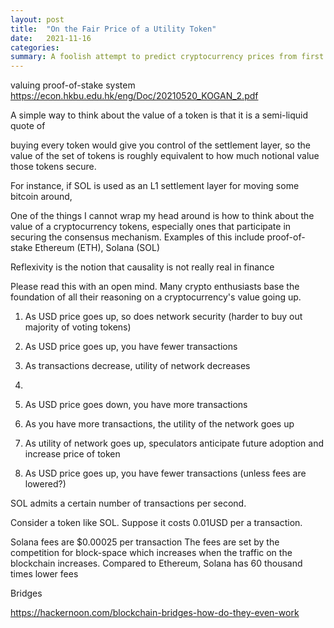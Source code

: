 ```yaml
---
layout: post
title:  "On the Fair Price of a Utility Token"
date:   2021-11-16
categories:
summary: A foolish attempt to predict cryptocurrency prices from first principles.
---
```


valuing proof-of-stake system https://econ.hkbu.edu.hk/eng/Doc/20210520_KOGAN_2.pdf



A simple way to think about the value of a token is that it is a semi-liquid quote of 


buying every token would give you control of the settlement layer, so the value of the set of tokens is roughly equivalent to how much notional value those tokens secure.

For instance, if SOL is used as an L1 settlement layer for moving some bitcoin around, 


One of the things I cannot wrap my head around is how to think about the value of a cryptocurrency tokens, especially ones that participate in securing the consensus mechanism. 
Examples of this include proof-of-stake Ethereum (ETH), Solana (SOL)


Reflexivity is the notion that causality is not really real in finance



Please read this with an open mind. Many crypto enthusiasts base the foundation of all their reasoning on a cryptocurrency's value going up. 

1. As USD price goes up, so does network security (harder to buy out majority of voting tokens)


2. As USD price goes up, you have fewer transactions
3. As transactions decrease, utility of network decreases
4. 


1. As USD price goes down, you have more transactions
2. As you have more transactions, the utility of the network goes up
3. As utility of network goes up, speculators anticipate future adoption and increase price of token
4. As USD price goes up, you have fewer transactions (unless fees are lowered?)

SOL admits a certain number of transactions per second.


Consider a token like SOL. Suppose it costs 0.01USD per a transaction. 

Solana fees are $0.00025 per transaction
The fees are set by the competition for block-space
which increases when the traffic on the blockchain increases. Compared to Ethereum, Solana has 60 thousand times lower fees


Bridges

https://hackernoon.com/blockchain-bridges-how-do-they-even-work